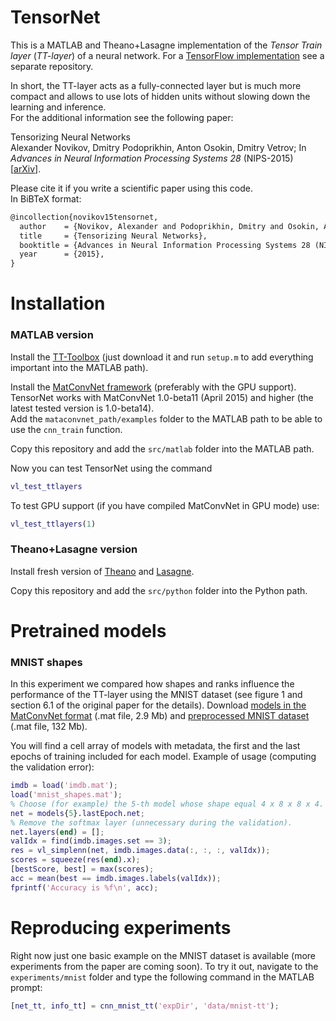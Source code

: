 # TensorNet


This is a MATLAB and Theano+Lasagne implementation of the _Tensor Train layer_ (_TT-layer_) of a neural network. For a [TensorFlow implementation](https://github.com/timgaripov/TensorNet-TF) see a separate repository.

In short, the TT-layer acts as a fully-connected layer but is much more compact and allows to use lots of hidden units without slowing down the learning and inference.   
For the additional information see the following paper:

Tensorizing Neural Networks  
Alexander Novikov, Dmitry Podoprikhin, Anton Osokin, Dmitry Vetrov; In _Advances in Neural Information Processing Systems 28_ (NIPS-2015) [[arXiv](http://arxiv.org/abs/1509.06569)].

Please cite it if you write a scientific paper using this code.  
In BiBTeX format:
```latex
@incollection{novikov15tensornet,
  author    = {Novikov, Alexander and Podoprikhin, Dmitry and Osokin, Anton and Vetrov, Dmitry},
  title     = {Tensorizing Neural Networks},
  booktitle = {Advances in Neural Information Processing Systems 28 (NIPS)},
  year      = {2015},
}
```

# Installation

### MATLAB version

Install the [TT-Toolbox](https://github.com/oseledets/TT-Toolbox) (just download it and run `setup.m` to add everything important into the MATLAB path).

Install the [MatConvNet framework](http://www.vlfeat.org/matconvnet/) (preferably with the GPU support). TensorNet works with MatConvNet 1.0-beta11 (April 2015) and higher (the latest tested version is 1.0-beta14).  
Add the `mataconvnet_path/examples` folder to the MATLAB path to be able to use the `cnn_train` function.

Copy this repository and add the `src/matlab` folder into the MATLAB path.

Now you can test TensorNet using the command
``` matlab
vl_test_ttlayers
```

To test GPU support (if you have compiled MatConvNet in GPU mode) use:
``` matlab
vl_test_ttlayers(1)
```

### Theano+Lasagne version
Install fresh version of [Theano](http://deeplearning.net/software/theano/) and [Lasagne](https://lasagne.readthedocs.org/en/latest/).

Copy this repository and add the `src/python` folder into the Python path.

# Pretrained models
### MNIST shapes
In this experiment we compared how shapes and ranks influence the performance of the TT-layer using the MNIST dataset (see figure 1 and section 6.1 of the original paper for the details). Download [models in the MatConvNet format](https://www.dropbox.com/s/zk3fqnj2pyxek5c/mnist_shapes.mat?dl=1) (.mat file, 2.9 Mb) and [preprocessed MNIST dataset](https://www.dropbox.com/s/annpg39hbmdxrig/imdb.mat?dl=1) (.mat file, 132 Mb).

You will find a cell array of models with metadata, the first and the last epochs of training included for each model. Example of usage (computing the validation error):
``` matlab
imdb = load('imdb.mat');
load('mnist_shapes.mat');
% Choose (for example) the 5-th model whose shape equal 4 x 8 x 8 x 4.
net = models{5}.lastEpoch.net;
% Remove the softmax layer (unnecessary during the validation).
net.layers(end) = [];
valIdx = find(imdb.images.set == 3);
res = vl_simplenn(net, imdb.images.data(:, :, :, valIdx));
scores = squeeze(res(end).x);
[bestScore, best] = max(scores);
acc = mean(best == imdb.images.labels(valIdx));
fprintf('Accuracy is %f\n', acc);
```

# Reproducing experiments
Right now just one basic example on the MNIST dataset is available (more experiments from the paper are coming soon). To try it out, navigate to the `experiments/mnist` folder and type the following command in the MATLAB prompt:
``` matlab
[net_tt, info_tt] = cnn_mnist_tt('expDir', 'data/mnist-tt');
```

